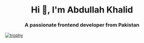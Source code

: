 <h1 align="center">Hi 👋, I'm Abdullah Khalid</h1>
<h3 align="center">A passionate frontend developer from Pakistan</h3>

[![trophy](https://github-profile-trophy.vercel.app/?username=abduiiahkhaiid)](https://github.com/ryo-ma/github-profile-trophy)
<!--
**abduIIahKhaIid/abduIIahKhaIid** is a ✨ _special_ ✨ repository because its `README.md` (this file) appears on your GitHub profile.

Here are some ideas to get you started:

- 🔭 I’m currently working on ...
- 🌱 I’m currently learning ...
- 👯 I’m looking to collaborate on ...
- 🤔 I’m looking for help with ...
- 💬 Ask me about ...
- 📫 How to reach me: ...
- 😄 Pronouns: ...
- ⚡ Fun fact: ...
-->
